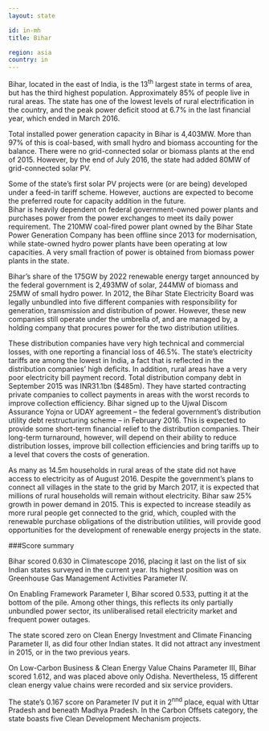 ```yaml
---
layout: state

id: in-mh
title: Bihar

region: asia
country: in
---
```

Bihar, located in the east of India, is the 13<sup>th</sup> largest state in terms of area, but has the third highest population. Approximately 85% of people live in rural areas. The state has one of the lowest levels of rural electrification in the country, and the peak power deficit stood at 6.7% in the last financial year, which ended in March 2016.

Total installed power generation capacity in Bihar is 4,403MW. More than 97% of this is coal-based, with small hydro and biomass accounting for the balance. There were no grid-connected solar or biomass plants at the end of 2015. However, by the end of July 2016, the state had added 80MW of grid-connected solar PV.

Some of the state’s first solar PV projects were (or are being) developed under a feed-in tariff scheme. However, auctions are expected to become the preferred route for capacity addition in the future.  
Bihar is heavily dependent on federal government-owned power plants and purchases power from the power exchanges to meet its daily power requirement. The 210MW coal-fired power plant owned by the Bihar State Power Generation Company has been offline since 2013 for modernisation, while state-owned hydro power plants have been operating at low capacities. A very small fraction of power is obtained from biomass power plants in the state.  

Bihar’s share of the 175GW by 2022 renewable energy target announced by the federal government is 2,493MW of solar, 244MW of biomass and 25MW of small hydro power.
In 2012, the Bihar State Electricity Board was legally unbundled into five different companies with responsibility for generation, transmission and distribution of power. However, these new companies still operate under the umbrella of, and are managed by, a holding company that procures power for the two distribution utilities.

These distribution companies have very high technical and commercial losses, with one reporting a financial loss of 46.5%. The state’s electricity tariffs are among the lowest in India, a fact that is reflected in the distribution companies’ high deficits. In addition, rural areas have a very poor electricity bill payment record. Total distribution company debt in September 2015 was INR31.1bn ($485m). They have started contracting private companies to collect payments in areas with the worst records to improve collection efficiency. 
Bihar signed up to the Ujwal Discom Assurance Yojna or UDAY agreement – the federal government’s distribution utility debt restructuring scheme – in February 2016. This is expected to provide some short-term financial relief to the distribution companies. Their long-term turnaround, however, will depend on their ability to reduce distribution losses, improve bill collection efficiencies and bring tariffs up to a level that covers the costs of generation.

As many as 14.5m households in rural areas of the state did not have access to electricity as of August 2016. Despite the government’s plans to connect all villages in the state to the grid by March 2017, it is expected that millions of rural households will remain without electricity. 
Bihar saw 25% growth in power demand in 2015. This is expected to increase steadily as more rural people get connected to the grid, which, coupled with the renewable purchase obligations of the distribution utilities, will provide good opportunities for the development of renewable energy projects in the state.


###Score summary

Bihar scored 0.630 in Climatescope 2016, placing it last on the list of six Indian states surveyed in the current year. Its highest position was on Greenhouse Gas Management Activities Parameter IV. 

On Enabling Framework Parameter I, Bihar scored 0.533, putting it at the bottom of the pile. Among other things, this reflects its only partially unbundled power sector, its unliberalised retail electricity market and frequent power outages.

The state scored zero on Clean Energy Investment and Climate Financing Parameter II, as did four other Indian states. It did not attract any investment in 2015, or in the two previous years.

On Low-Carbon Business & Clean Energy Value Chains Parameter III, Bihar scored 1.612, and was placed above only Odisha. Nevertheless, 15 different clean energy value chains were recorded and six service providers.

The state’s 0.167 score on Parameter IV put it in 2<sup>nnd</sup> place, equal with Uttar Pradesh and beneath Madhya Pradesh. In the Carbon Offsets category, the state boasts five Clean Development Mechanism projects.
